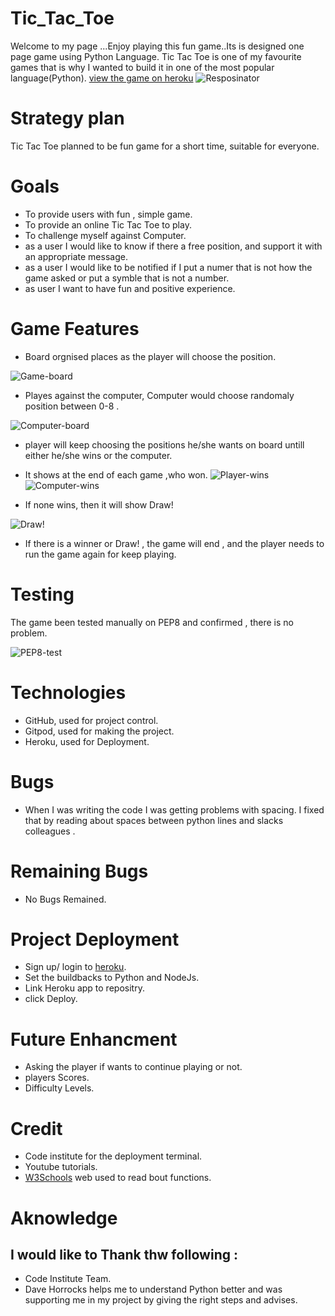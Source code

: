 # Tic_Tac_Toe
Welcome to my page ...Enjoy playing this fun game..Its is designed one page game using Python Language.
Tic Tac Toe is one of my favourite games that is why I wanted to build it in one of the most popular language(Python).
[view the game on heroku](https://my-tic-tac-toe-2021.herokuapp.com/)
![Resposinator](./readme-content/imags/multidevices.png)
# Strategy plan
Tic Tac Toe planned to be fun game for a short time, suitable for everyone.
# Goals
* To provide users with fun , simple game.
* To provide an online Tic Tac Toe to play.
* To challenge myself against Computer.
* as a user I would like to know if there a free position, and support it with an appropriate message.
* as a user I would like to be notified if I put a numer that is not how the game asked or put a symble that is not a number.
* as user I want to have fun and positive experience.
# Game Features
* Board orgnised places as the player will choose the position.

![Game-board](./readme-content/imags/game-board.png)

* Playes against the computer, Computer would choose randomaly position between 0-8 .

![Computer-board](./readme-content/imags/computer-position.png)

* player will keep choosing the positions he/she wants on board untill either he/she wins or the computer.
* It shows at the end of each game ,who won.
![Player-wins](./readme-content/imags/player-wins.png)
![Computer-wins](./readme-content/imags/computer-wins.png)

* If none wins, then it will show Draw!

![Draw!](./readme-content/imags/Draw.png)

* If there is a winner or Draw! , the game will end , and the player needs to run the game again for keep playing.

# Testing 
The game been tested manually on PEP8 and confirmed , there is no problem.

![PEP8-test](./readme-content/imags/pep8.png)

# Technologies
* GitHub, used for project control.
* Gitpod, used for making the project.
* Heroku, used for Deployment.

# Bugs
* When I was writing the code I was getting problems with spacing. I fixed that by reading about spaces between python lines and slacks colleagues .

# Remaining Bugs
* No Bugs Remained.

# Project Deployment
* Sign up/ login to [heroku](https://id.heroku.com/login).
* Set the buildbacks to Python and NodeJs.
* Link Heroku app to repositry.
* click Deploy.

# Future Enhancment
* Asking the player if wants to continue playing or not.
* players Scores.
* Difficulty Levels.

# Credit 
* Code institute for the deployment terminal.
* Youtube tutorials.
* [W3Schools](https://www.w3schools.com/) web used to read bout functions.

# Aknowledge
## I would like to Thank thw following :
* Code Institute Team.
* Dave Horrocks helps me to understand Python better and was supporting me in my project by giving the right steps and advises.









